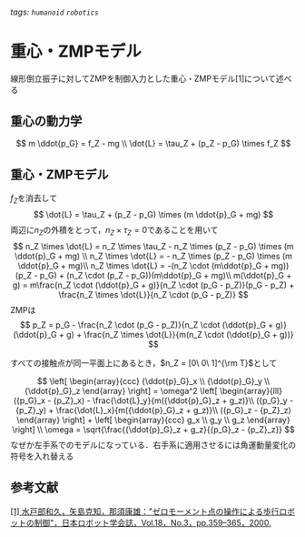 ###### tags: `humanoid` `robotics` 
# 重心・ZMPモデル
線形倒立振子に対してZMPを制御入力とした重心・ZMPモデル[1]について述べる

## 重心の動力学
$$
    m \ddot{p_G} = f_Z - mg \\
    \dot{L} = \tau_Z + (p_Z - p_G) \times f_Z
$$

## 重心・ZMPモデル
$f_Z$を消去して
$$
    \dot{L} = \tau_Z + (p_Z - p_G) \times (m \ddot{p}_G + mg)
$$
両辺に$n_Z$の外積をとって$，n_Z \times \tau_Z = 0$であることを用いて
$$
    n_Z \times \dot{L} = n_Z \times \tau_Z - n_Z \times (p_Z - p_G) \times (m \ddot{p}_G + mg) \\
    n_Z \times \dot{L} = - n_Z \times (p_Z - p_G) \times (m \ddot{p}_G + mg)\\
    n_Z \times \dot{L} = -(n_Z \cdot (m\ddot{p}_G + mg))(p_Z - p_G) + (n_Z  \cdot (p_Z - p_G))(m\ddot{p}_G + mg)\\
    m(\ddot{p}_G + g) = m\frac{n_Z \cdot (\ddot{p}_G + g)}{n_Z  \cdot (p_G - p_Z)}(p_G - p_Z) + \frac{n_Z \times \dot{L}}{n_Z  \cdot (p_G - p_Z)}
$$
ZMPは
$$
    p_Z = p_G - \frac{n_Z  \cdot (p_G - p_Z)}{n_Z \cdot (\ddot{p}_G + g)} (\ddot{p}_G + g) + \frac{n_Z \times \dot{L}}{m(n_Z \cdot (\ddot{p}_G + g))}
$$

すべての接触点が同一平面上にあるとき，$n_Z = [0\ 0\ 1]^{\rm T}$として

$$
\left[
    \begin{array}{ccc}
    {\ddot{p}_G}_x \\
    {\ddot{p}_G}_y \\
    {\ddot{p}_G}_z
    \end{array}
\right] 
= \omega^2
\left[
    \begin{array}{lll}
    ({p_G}_x - {p_Z}_x) - \frac{\dot{L}_y}{m({\ddot{p}_G}_z + g_z)}\\
    ({p_G}_y - {p_Z}_y) + \frac{\dot{L}_x}{m({\ddot{p}_G}_z + g_z)}\\
    ({p_G}_z - {p_Z}_z)
    \end{array}
\right]
+
\left[
    \begin{array}{ccc}
    g_x \\
    g_y \\
    g_z
    \end{array}
\right] \\
\omega = \sqrt{\frac{{\ddot{p}_G}_z + g_z}{{p_G}_z - {p_Z}_z}}
$$
なぜか左手系でのモデルになっている．右手系に適用させるには角運動量変化の符号を入れ替える

## 参考文献
[[1] 水戸部和久，矢島克知，那須康雄："ゼロモーメント点の操作による歩行ロボットの制御"，日本ロボット学会誌，Vol.18，No.3，pp.359–365，2000.](https://www.jstage.jst.go.jp/article/jrsj1983/18/3/18_3_359/_article/-char/ja/)